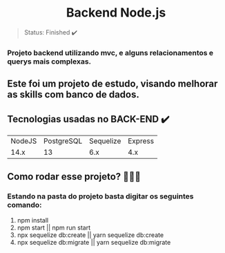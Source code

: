 <h1 align="center">Backend Node.js </h1>

> Status: Finished ✔️

### Projeto backend utilizando mvc, e alguns relacionamentos e querys mais complexas.
## Este foi um projeto de estudo, visando melhorar as skills com banco de dados.

<h2>Tecnologias usadas no BACK-END ✔️</h2>
<table>
  <tr>
    <td>NodeJS</td>
    <td>PostgreSQL</td>
    <td>Sequelize</td>
    <td>Express</td>
  </tr>
  <tr>
    <td>14.x</td>
    <td>13</td>
    <td>6.x</td>
    <td>4.x</td>
  </tr>
</table>

## Como rodar esse projeto? 🏃🏽‍♂️
### Estando na pasta do projeto basta digitar os seguintes comando:

1) npm install
2) npm start || npm run start
3) npx sequelize db:create || yarn sequelize db:create
4) npx sequelize db:migrate || yarn sequelize db:migrate
